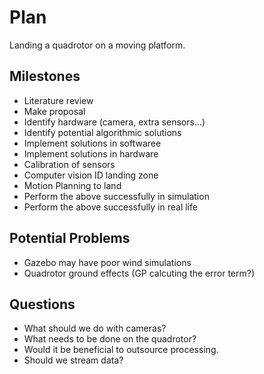 # Plan

Landing a quadrotor on a moving platform.


## Milestones
- Literature review
- Make proposal
- Identify hardware (camera, extra sensors...)
- Identify potential algorithmic solutions
- Implement solutions in softwaree
- Implement solutions in hardware
- Calibration of sensors
- Computer vision ID landing zone
- Motion Planning to land
- Perform the above successfully in simulation
- Perform the above successfully in real life



## Potential Problems

- Gazebo may have poor wind simulations
- Quadrotor ground effects (GP calcuting the error term?)



## Questions

- What should we do with cameras?
- What needs to be done on the quadrotor?
- Would it be beneficial to outsource processing.
- Should we stream data?
